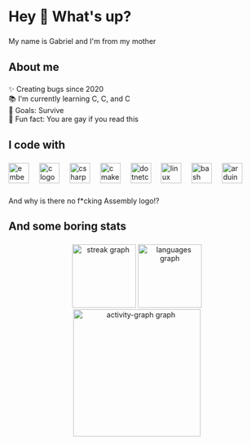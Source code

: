 <h1 align="left">Hey 👋 What's up?</h1>

###

<p align="left">My name is Gabriel and I'm from my mother</p>

###

<h2 align="left">About me</h2>

###

<p align="left">✨ Creating bugs since 2020<br>📚 I'm currently learning C, C, and C <br>🎯 Goals: Survive<br>🎲 Fun fact: You are gay if you read this</p>

###

<h2 align="left">I code with</h2>

###

<div align="left">
  <img src="https://cdn.jsdelivr.net/gh/devicons/devicon/icons/embeddedc/embeddedc-original.svg" height="40" alt="embeddedc logo"  />
  <img width="12" />
  <img src="https://cdn.jsdelivr.net/gh/devicons/devicon/icons/c/c-original.svg" height="40" alt="c logo"  />
  <img width="12" />
  <img src="https://cdn.jsdelivr.net/gh/devicons/devicon/icons/csharp/csharp-original.svg" height="40" alt="csharp logo"  />
  <img width="12" />
  <img src="https://cdn.jsdelivr.net/gh/devicons/devicon/icons/cmake/cmake-original.svg" height="40" alt="cmake logo"  />
  <img width="12" />
  <img src="https://cdn.jsdelivr.net/gh/devicons/devicon/icons/dotnetcore/dotnetcore-original.svg" height="40" alt="dotnetcore logo"  />
  <img width="12" />
  <img src="https://cdn.jsdelivr.net/gh/devicons/devicon/icons/linux/linux-original.svg" height="40" alt="linux logo"  />
  <img width="12" />
  <img src="https://cdn.jsdelivr.net/gh/devicons/devicon/icons/bash/bash-original.svg" height="40" alt="bash logo"  />
  <img width="12" />
  <img src="https://cdn.jsdelivr.net/gh/devicons/devicon/icons/arduino/arduino-original-wordmark.svg" height="40" alt="arduino logo"  />
</div>

###

<p align="left">And why is there no f*cking Assembly logo!?</p>

###

<h2 align="left">And some boring stats</h2>

###

<div align="center">
  <img src="https://streak-stats.demolab.com?user=JustaUser555&locale=en&mode=daily&theme=radical&hide_border=true&border_radius=8&order=3" height="125" alt="streak graph"  />
  <img src="https://github-readme-stats.vercel.app/api/top-langs?username=JustaUser555&locale=en&hide_title=false&layout=compact&card_width=320&langs_count=5&theme=radical&hide_border=true&order=2" height="125" alt="languages graph"  />
  <img src="https://github-readme-activity-graph.vercel.app/graph?username=JustaUser555&radius=16&theme=redical&area=true&order=5&hide_border=false&hide_title=true" height="250" alt="activity-graph graph"  />
</div>

###

